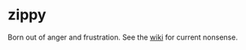 # zippy

Born out of anger and frustration. See the [wiki](https://github.com/tugberkugurlu/zippy/wiki) for current nonsense.
